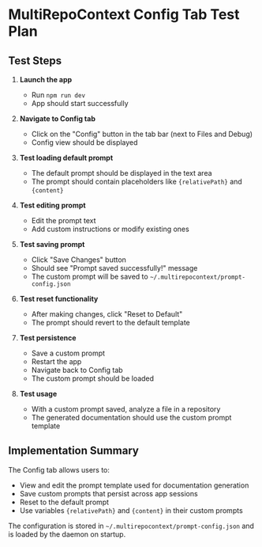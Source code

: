 # MultiRepoContext Config Tab Test Plan

## Test Steps

1. **Launch the app**
   - Run `npm run dev`
   - App should start successfully

2. **Navigate to Config tab**
   - Click on the "Config" button in the tab bar (next to Files and Debug)
   - Config view should be displayed

3. **Test loading default prompt**
   - The default prompt should be displayed in the text area
   - The prompt should contain placeholders like `{relativePath}` and `{content}`

4. **Test editing prompt**
   - Edit the prompt text
   - Add custom instructions or modify existing ones

5. **Test saving prompt**
   - Click "Save Changes" button
   - Should see "Prompt saved successfully!" message
   - The custom prompt will be saved to `~/.multirepocontext/prompt-config.json`

6. **Test reset functionality**
   - After making changes, click "Reset to Default"
   - The prompt should revert to the default template

7. **Test persistence**
   - Save a custom prompt
   - Restart the app
   - Navigate back to Config tab
   - The custom prompt should be loaded

8. **Test usage**
   - With a custom prompt saved, analyze a file in a repository
   - The generated documentation should use the custom prompt template

## Implementation Summary

The Config tab allows users to:
- View and edit the prompt template used for documentation generation
- Save custom prompts that persist across app sessions
- Reset to the default prompt
- Use variables `{relativePath}` and `{content}` in their custom prompts

The configuration is stored in `~/.multirepocontext/prompt-config.json` and is loaded by the daemon on startup.